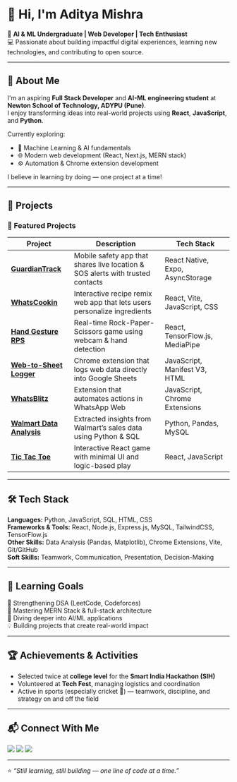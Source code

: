 # 👋 Hi, I'm Aditya Mishra  

🎯 **AI & ML Undergraduate | Web Developer | Tech Enthusiast**  
💻 Passionate about building impactful digital experiences, learning new technologies, and contributing to open source.

---

## 🚀 About Me  

I'm an aspiring **Full Stack Developer** and **AI-ML engineering student** at **Newton School of Technology, ADYPU (Pune)**.  
I enjoy transforming ideas into real-world projects using **React**, **JavaScript**, and **Python**.  

Currently exploring:
- 🧠 Machine Learning & AI fundamentals  
- 🌐 Modern web development (React, Next.js, MERN stack)  
- ⚙️ Automation & Chrome extension development  

I believe in learning by doing — one project at a time!

---

## 🧩 Projects  

### 🌟 Featured Projects
| Project | Description | Tech Stack |
|----------|--------------|-------------|
| [**GuardianTrack**](https://github.com/Adii1106/MAD_Project) | Mobile safety app that shares live location & SOS alerts with trusted contacts | React Native, Expo, AsyncStorage |
| [**WhatsCookin**](https://github.com/Adii1106/Whats-Cookin) | Interactive recipe remix web app that lets users personalize ingredients | React, Vite, JavaScript, CSS |
| [**Hand Gesture RPS**](https://github.com/Adii1106/Gesture-RPS-) | Real-time Rock-Paper-Scissors game using webcam & hand detection | React, TensorFlow.js, MediaPipe |
| [**Web-to-Sheet Logger**](https://github.com/Adii1106/web-to-sheet-logger) | Chrome extension that logs web data directly into Google Sheets | JavaScript, Manifest V3, HTML |
| [**WhatsBlitz**](https://github.com/Adii1106/WhatsBlitz) | Extension that automates actions in WhatsApp Web | JavaScript, Chrome Extensions |
| [**Walmart Data Analysis**](https://github.com/Adii1106/Walmart_SQL_Python) | Extracted insights from Walmart’s sales data using Python & SQL | Python, Pandas, MySQL |
| [**Tic Tac Toe**](https://github.com/Adii1106/TIC_TAC_TOE) | Interactive React game with minimal UI and logic-based play | React, JavaScript |

---

## 🛠️ Tech Stack  

**Languages:** Python, JavaScript, SQL, HTML, CSS  
**Frameworks & Tools:** React, Node.js, Express.js, MySQL, TailwindCSS, TensorFlow.js  
**Other Skills:** Data Analysis (Pandas, Matplotlib), Chrome Extensions, Vite, Git/GitHub  
**Soft Skills:** Teamwork, Communication, Presentation, Decision-Making  

---

## 🧠 Learning Goals  
📘 Strengthening DSA (LeetCode, Codeforces)  
🌱 Mastering MERN Stack & full-stack architecture  
🤖 Diving deeper into AI/ML applications  
💡 Building projects that create real-world impact  

---

## 🏆 Achievements & Activities  
- Selected twice at **college level** for the **Smart India Hackathon (SIH)**  
- Volunteered at **Tech Fest**, managing logistics and coordination  
- Active in sports (especially cricket 🏏) — teamwork, discipline, and strategy on and off the field  

---

## 📬 Connect With Me  

<p align="left">
  <a href="https://www.linkedin.com/in/adityamishra11" target="_blank"><img src="https://img.shields.io/badge/LinkedIn-0A66C2?style=for-the-badge&logo=linkedin&logoColor=white"/></a>
  <a href="https://github.com/Adii1106" target="_blank"><img src="https://img.shields.io/badge/GitHub-171515?style=for-the-badge&logo=github&logoColor=white"/></a>
  <a href="https://www.hackerrank.com/profile/aditya_1165_mis1" target="_blank"><img src="https://img.shields.io/badge/HackerRank-2EC866?style=for-the-badge&logo=hackerrank&logoColor=white"/></a>
</p>

---

⭐️ *“Still learning, still building — one line of code at a time.”*  


<!--
**Adii1106/Adii1106** is a ✨ _special_ ✨ repository because its `README.md` (this file) appears on your GitHub profile.

Here are some ideas to get you started:

- 🔭 I’m currently working on ...
- 🌱 I’m currently learning ...
- 👯 I’m looking to collaborate on ...
- 🤔 I’m looking for help with ...
- 💬 Ask me about ...
- 📫 How to reach me: ...
- 😄 Pronouns: ...
- ⚡ Fun fact: ...
-->
